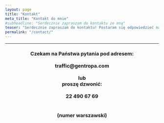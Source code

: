 ```yaml
---
layout: page
title: "Kontakt"
meta_title: "Kontakt do mnie"
#subheadline: "Serdecznie zapraszam do kontaktu ze mną"
teaser: "Serdecznie zapraszam do kontaktu! Postaram się odpowiedzieć na wszystkie pytania."
permalink: "/contact/"
---
```

<hr>

<h3>
<center>
Czekam na Państwa pytania pod adresem:<br><br>
traffic@gentropa.com<br><br>
lub<br>
proszę dzwonić:<br><br>
22 490 67 69<br><br>
<h4>(numer warszawski)</h4>
</center>
